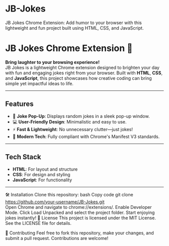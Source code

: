 # JB-Jokes
JB Jokes Chrome Extension: Add humor to your browser with this lightweight and fun project built using HTML, CSS, and JavaScript.
# JB Jokes Chrome Extension 🎉  

**Bring laughter to your browsing experience!**  
JB Jokes is a lightweight Chrome extension designed to brighten your day with fun and engaging jokes right from your browser. Built with **HTML**, **CSS**, and **JavaScript**, this project showcases how creative coding can bring simple yet impactful ideas to life.  

---

## Features  
- 🌟 **Joke Pop-Up**: Displays random jokes in a sleek pop-up window.  
- 💻 **User-Friendly Design**: Minimalistic and easy to use.  
- ⚡ **Fast & Lightweight**: No unnecessary clutter—just jokes!  
- 📖 **Modern Tech**: Fully compliant with Chrome's Manifest V3 standards.  

---

## Tech Stack  
- **HTML**: For layout and structure  
- **CSS**: For design and styling  
- **JavaScript**: For functionality  

---

🛠️ Installation
Clone this repository:
bash
Copy code
git clone https://github.com/your-username/JB-Jokes.git  
Open Chrome and navigate to chrome://extensions/.
Enable Developer Mode.
Click Load Unpacked and select the project folder.
Start enjoying jokes instantly!
📝 License
This project is licensed under the MIT License. See the LICENSE file for details.

🤝 Contributing
Feel free to fork this repository, make your changes, and submit a pull request. Contributions are welcome!



